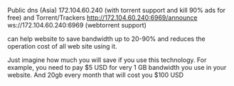 Public dns (Asia)
172.104.60.240 (with torrent support and kill 90% ads for free) 
and
Torrent/Trackers
http://172.104.60.240:6969/announce
ws://172.104.60.240:6969 (webtorrent support)

can help website to save bandwidth up to 20-90% and reduces the operation cost of all web site using it.

Just imagine how much you will save if you use this technology. For example, you need to pay $5 USD for very 1 GB bandwidth you use in your website. And 20gb every month that will cost you $100 USD
